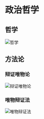 # 政治哲学

## 哲学

![哲学](https://raw.githubusercontent.com/pushmetop/civil-service-exam/master/assets/images/哲学.png)

## 方法论

### 辩证唯物论

![辩证唯物论](https://raw.githubusercontent.com/pushmetop/civil-service-exam/master/assets/images/辩证唯物论.png)

### 唯物辩证法

![唯物辩证法](https://raw.githubusercontent.com/pushmetop/civil-service-exam/master/assets/images/唯物辩证法.png)